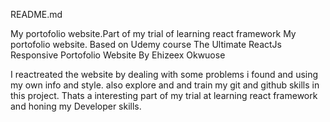 README.md

My portofolio website.Part of my trial of learning react framework
My portofolio website.
Based on Udemy course The Ultimate ReactJs Responsive Portofolio Website By Ehizeex Okwuose          

I reactreated the website by dealing with some problems i found and using my own info and style.
also explore and and train my git and github skills in this project.
Thats a interesting part of my trial at learning react framework and honing my Developer skills.
